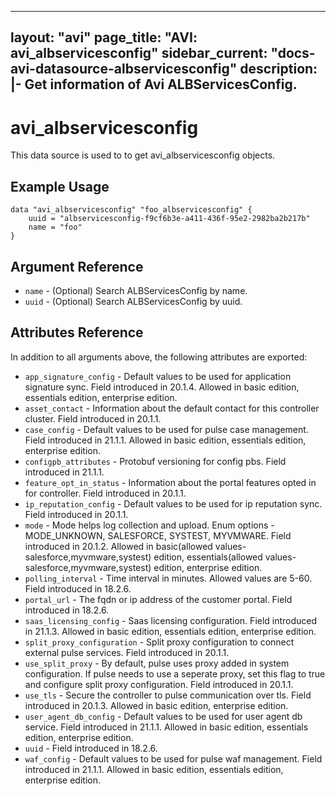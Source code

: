 <!--
    Copyright 2021 VMware, Inc.
    SPDX-License-Identifier: Mozilla Public License 2.0
-->
---
layout: "avi"
page_title: "AVI: avi_albservicesconfig"
sidebar_current: "docs-avi-datasource-albservicesconfig"
description: |-
  Get information of Avi ALBServicesConfig.
---

# avi_albservicesconfig

This data source is used to to get avi_albservicesconfig objects.

## Example Usage

```hcl
data "avi_albservicesconfig" "foo_albservicesconfig" {
    uuid = "albservicesconfig-f9cf6b3e-a411-436f-95e2-2982ba2b217b"
    name = "foo"
}
```

## Argument Reference

* `name` - (Optional) Search ALBServicesConfig by name.
* `uuid` - (Optional) Search ALBServicesConfig by uuid.

## Attributes Reference

In addition to all arguments above, the following attributes are exported:

* `app_signature_config` - Default values to be used for application signature sync. Field introduced in 20.1.4. Allowed in basic edition, essentials edition, enterprise edition.
* `asset_contact` - Information about the default contact for this controller cluster. Field introduced in 20.1.1.
* `case_config` - Default values to be used for pulse case management. Field introduced in 21.1.1. Allowed in basic edition, essentials edition, enterprise edition.
* `configpb_attributes` - Protobuf versioning for config pbs. Field introduced in 21.1.1.
* `feature_opt_in_status` - Information about the portal features opted in for controller. Field introduced in 20.1.1.
* `ip_reputation_config` - Default values to be used for ip reputation sync. Field introduced in 20.1.1.
* `mode` - Mode helps log collection and upload. Enum options - MODE_UNKNOWN, SALESFORCE, SYSTEST, MYVMWARE. Field introduced in 20.1.2. Allowed in basic(allowed values- salesforce,myvmware,systest) edition, essentials(allowed values- salesforce,myvmware,systest) edition, enterprise edition.
* `polling_interval` - Time interval in minutes. Allowed values are 5-60. Field introduced in 18.2.6.
* `portal_url` - The fqdn or ip address of the customer portal. Field introduced in 18.2.6.
* `saas_licensing_config` - Saas licensing configuration. Field introduced in 21.1.3. Allowed in basic edition, essentials edition, enterprise edition.
* `split_proxy_configuration` - Split proxy configuration to connect external pulse services. Field introduced in 20.1.1.
* `use_split_proxy` - By default, pulse uses proxy added in system configuration. If pulse needs to use a seperate proxy, set this flag to true and configure split proxy configuration. Field introduced in 20.1.1.
* `use_tls` - Secure the controller to pulse communication over tls. Field introduced in 20.1.3. Allowed in basic edition, enterprise edition.
* `user_agent_db_config` - Default values to be used for user agent db service. Field introduced in 21.1.1. Allowed in basic edition, essentials edition, enterprise edition.
* `uuid` - Field introduced in 18.2.6.
* `waf_config` - Default values to be used for pulse waf management. Field introduced in 21.1.1. Allowed in basic edition, essentials edition, enterprise edition.

